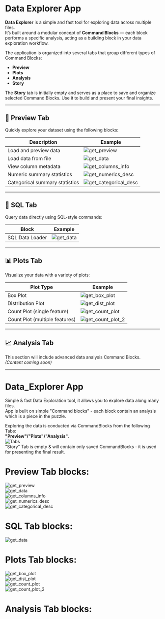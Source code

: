 # Data Explorer App

**Data Explorer** is a simple and fast tool for exploring data across multiple files.  
It’s built around a modular concept of **Command Blocks** — each block performs a specific analysis, acting as a building block in your data exploration workflow.

The application is organized into several tabs that group different types of Command Blocks:

- **Preview**
- **Plots**
- **Analysis**
- **Story**

The **Story** tab is initially empty and serves as a place to save and organize selected Command Blocks. Use it to build and present your final insights.

---

## 📂 Preview Tab

Quickly explore your dataset using the following blocks:

| Description                    | Example                                      |
|-------------------------------|----------------------------------------------|
| Load and preview data         | ![get_preview](screenshots/get_preview.png)  |
| Load data from file           | ![get_data](screenshots/get_data.png)        |
| View column metadata          | ![get_columns_info](screenshots/get_columns_info.png) |
| Numeric summary statistics    | ![get_numerics_desc](screenshots/get_numerics_desc.png) |
| Categorical summary statistics| ![get_categorical_desc](screenshots/get_categorical_desc.png) |

---

## 🧠 SQL Tab

Query data directly using SQL-style commands:

| Block           | Example                              |
|-----------------|--------------------------------------|
| SQL Data Loader | ![get_data](screenshots/get_data.png) |

---

## 📊 Plots Tab

Visualize your data with a variety of plots:

| Plot Type                       | Example                                      |
|--------------------------------|----------------------------------------------|
| Box Plot                        | ![get_box_plot](screenshots/get_box_plot.png) |
| Distribution Plot              | ![get_dist_plot](screenshots/get_dist_plot.png) |
| Count Plot (single feature)     | ![get_count_plot](screenshots/get_count_plot.png) |
| Count Plot (multiple features)  | ![get_count_plot_2](screenshots/get_count_plot_2.png) |

---

## 📈 Analysis Tab

This section will include advanced data analysis Command Blocks.  
*(Content coming soon)*

---

# Data_Explorer App

Simple & fast Data Exploration tool, it allows you to explore data along many files.  
App is built on simple "Command blocks" - each block contain an analysis which is a piece in the puzzle.  

Exploring the data is conducted via CommandBlocks from the following Tabs:  
**"Preview"/"Plots"/"Analysis"**.  
![Tabs](screenshots/tabs.png)  
"Story" Tab is empty & will contain only saved CommandBlocks - it is used for presenting the final result.  

  
# Preview Tab blocks:
![get_preview](screenshots/get_preview.png)  
![get_data](screenshots/get_data.png)  
![get_columns_info](screenshots/get_columns_info.png)  
![get_numerics_desc](screenshots/get_numerics_desc.png)  
![get_categorical_desc](screenshots/get_categorical_desc.png)  

# SQL Tab blocks:
![get_data](screenshots/get_data.png)  

# Plots Tab blocks:
![get_box_plot](screenshots/get_box_plot.png)  
![get_dist_plot](screenshots/get_dist_plot.png)  
![get_count_plot](screenshots/get_count_plot.png)  
![get_count_plot_2](screenshots/get_count_plot_2.png)  


# Analysis Tab blocks:






